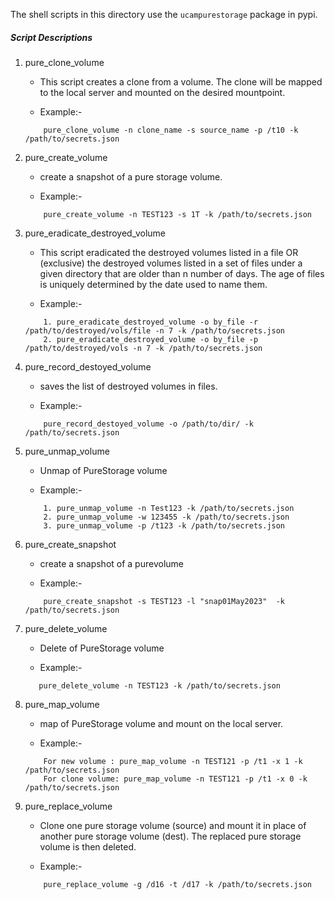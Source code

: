 The shell scripts in this directory use the `ucampurestorage` package in pypi.


##### Script Descriptions

1. pure_clone_volume

    - This script creates a clone from a volume. The clone will be mapped to the local server and mounted on the desired mountpoint.

    - Example:-
    ```
        pure_clone_volume -n clone_name -s source_name -p /t10 -k /path/to/secrets.json
    ```

2. pure_create_volume

    - create a snapshot of a pure storage volume.

    - Example:-
    ```
        pure_create_volume -n TEST123 -s 1T -k /path/to/secrets.json
    ```

3. pure_eradicate_destroyed_volume

    - This script eradicated the destroyed volumes listed in a file OR (exclusive) the destroyed volumes listed in a set of files under a given directory that are older than n number of days. The age of files is uniquely determined by the date used to name them.

    - Example:-
    ```
        1. pure_eradicate_destroyed_volume -o by_file -r /path/to/destroyed/vols/file -n 7 -k /path/to/secrets.json
        2. pure_eradicate_destroyed_volume -o by_file -p /path/to/destroyed/vols -n 7 -k /path/to/secrets.json
    ```

4. pure_record_destoyed_volume
    - saves the list of destroyed volumes in files.

    - Example:-
    ```
        pure_record_destoyed_volume -o /path/to/dir/ -k /path/to/secrets.json
    ```


5. pure_unmap_volume

    - Unmap of PureStorage volume

    - Example:-
    ```
        1. pure_unmap_volume -n Test123 -k /path/to/secrets.json
        2. pure_unmap_volume -w 123455 -k /path/to/secrets.json
        3. pure_unmap_volume -p /t123 -k /path/to/secrets.json

    ```


6. pure_create_snapshot

    - create a snapshot of a purevolume
    
    - Example:-
    ```
        pure_create_snapshot -s TEST123 -l "snap01May2023"  -k /path/to/secrets.json
    ```

7. pure_delete_volume

    - Delete of PureStorage volume

    - Example:-
     ```
        pure_delete_volume -n TEST123 -k /path/to/secrets.json
    ```

8. pure_map_volume

    - map of PureStorage volume and mount on the local server.

    - Example:-
    ```
        For new volume : pure_map_volume -n TEST121 -p /t1 -x 1 -k /path/to/secrets.json
        For clone volume: pure_map_volume -n TEST121 -p /t1 -x 0 -k /path/to/secrets.json
    ```

9. pure_replace_volume 

    - Clone one pure storage volume (source) and mount it in place of another pure storage volume (dest). The replaced pure storage volume is then deleted.

    - Example:-
    ```
        pure_replace_volume -g /d16 -t /d17 -k /path/to/secrets.json
    ```